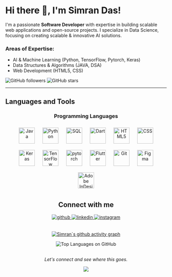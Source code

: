 # Hi there 👋, I'm Simran Das!

I'm a passionate **Software Developer** with expertise in building scalable web applications and open-source projects. I specialize in Data Science, focusing on creating scalable & innovative AI solutions.

### Areas of Expertise:
- AI & Machine Learning (Python, TensorFlow, Pytorch, Keras)
- Data Structures & Algorithms (JAVA, DSA)
- Web Development (HTML5, CSS)
  
![GitHub followers](https://img.shields.io/github/followers/simrandas09?label=Follow&style=social)
![GitHub stars](https://img.shields.io/github/stars/simrandas09?label=Stars&style=social)

---


## Languages and Tools  
<div align="center">
  <!-- Programming Languages -->
  
  <h3>Programming Languages</h3>
  <a href="https://www.java.com/" target="_blank"><img style="margin: 10px" src="https://profilinator.rishav.dev/skills-assets/java-original-wordmark.svg" alt="Java" height="50" /></a>  
  <a href="https://www.python.org/" target="_blank"><img style="margin: 10px" src="https://profilinator.rishav.dev/skills-assets/python-original.svg" alt="Python" height="50" /></a>  
  <a href="https://www.mysql.com/" target="_blank"><img style="margin: 10px" src="https://profilinator.rishav.dev/skills-assets/mysql-original-wordmark.svg" alt="SQL" height="50" /></a>  
  <a href="https://dart.dev/" target="_blank"><img style="margin: 10px" src="https://profilinator.rishav.dev/skills-assets/dartlang-icon.svg" alt="Dart" height="50" /></a>  
  <a href="https://developer.mozilla.org/en-US/docs/Web/HTML" target="_blank"><img style="margin: 10px" src="https://profilinator.rishav.dev/skills-assets/html5-original-wordmark.svg" alt="HTML5" height="50" /></a>  
  <a href="https://developer.mozilla.org/en-US/docs/Web/CSS" target="_blank"><img style="margin: 10px" src="https://profilinator.rishav.dev/skills-assets/css3-original-wordmark.svg" alt="CSS" height="50" /></a>
 <a href="https://keras.io/" target="_blank"><img style="margin: 10px" src="https://profilinator.rishav.dev/skills-assets/keras.png" alt="Keras" height="50" /></a>  
<a href="https://www.tensorflow.org/" target="_blank"><img style="margin: 10px" src="https://profilinator.rishav.dev/skills-assets/tensorflow-icon.svg" alt="TensorFlow" height="50" /></a> 
<a href="https://pytorch.org/" target="_blank"><img style="margin: 10px" src="https://profilinator.rishav.dev/skills-assets/pytorch-icon.svg" alt="pytorch" height="50" /></a>  
 <a href="https://flutter.dev/" target="_blank"><img style="margin: 10px" src="https://profilinator.rishav.dev/skills-assets/flutterio-icon.svg" alt="Flutter" height="50" /></a>  
 <a href="https://github.com/" target="_blank"><img style="margin: 10px" src="https://profilinator.rishav.dev/skills-assets/git-scm-icon.svg" alt="Git" height="50" /></a>    
 <a href="https://www.figma.com/" target="_blank"><img style="margin: 10px" src="https://profilinator.rishav.dev/skills-assets/figma-icon.svg" alt="Figma" height="50" /></a>  
  <a href="https://www.adobe.com/in/products/indesign.html" target="_blank"><img style="margin: 10px" src="https://profilinator.rishav.dev/skills-assets/adobeindesign.svg" alt="Adobe InDesign" height="50" /></a>  



## Connect with me  
<div align="center">
<a href="https://github.com/simrandas09" target="_blank">
<img src=https://img.shields.io/badge/github-%2324292e.svg?&style=for-the-badge&logo=github&logoColor=white alt=github style="margin-bottom: 5px;" />
</a>
<a href="https://www.linkedin.com/in/simran-das-266b3324b/" target="_blank">
<img src=https://img.shields.io/badge/linkedin-%231E77B5.svg?&style=for-the-badge&logo=linkedin&logoColor=white alt=linkedin style="margin-bottom: 5px;" />
</a>
<a href="https://instagram.com/simrnn.___" target="_blank">
<img src=https://img.shields.io/badge/instagram-%23000000.svg?&style=for-the-badge&logo=instagram&logoColor=white alt=instagram style="margin-bottom: 5px;" />
</a>  
</div>  
  

<br/>  

[![Simran`s github activity graph](https://github-readme-activity-graph.vercel.app/graph?username=simrandas09&theme=github-compact)](https://github.com/simrandas09/github-readme-activity-graph) 
<div align="center"><img src="https://github-readme-stats.vercel.app/api/top-langs/?username=simrandas09&hide_border=true&layout=compact" alt="Top Languages on GitHub"></div>

<br/>  

*<div align="center">Let's connect and see where this goes.</div>*  
  

<div align="center">
<img src="https://komarev.com/ghpvc/?username=simrandas09&&style=flat-square" align="center" />
</div>  

<br />
